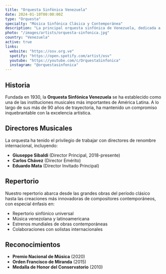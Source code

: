 ```yaml
---
title: "Orquesta Sinfónica Venezuela"
date: 2024-01-10T00:00:00Z
type: "Orquesta"
specialty: "Música Sinfónica Clásica y Contemporánea"
description: "La principal orquesta sinfónica de Venezuela, dedicada a la preservación y promoción del repertorio clásico universal y la música venezolana."
photo: "/images/artists/orquesta-sinfonica.jpg"
country: "Venezuela"
active: true
links:
  website: "https://osv.org.ve"
  spotify: "https://open.spotify.com/artist/osv"
  youtube: "https://youtube.com/c/OrquestaSinfonica"
  instagram: "@orquestasinfonica"
---
```


## Historia

Fundada en 1930, la **Orquesta Sinfónica Venezuela** se ha establecido como una de las instituciones musicales más importantes de América Latina. A lo largo de sus más de 90 años de trayectoria, ha mantenido un compromiso inquebrantable con la excelencia artística.

## Directores Musicales

La orquesta ha tenido el privilegio de trabajar con directores de renombre internacional, incluyendo:

- **Giuseppe Sibaldi** (Director Principal, 2018-presente)
- **Carlos Chávez** (Director Emérito)
- **Eduardo Mata** (Director Invitado Principal)

## Repertorio

Nuestro repertorio abarca desde las grandes obras del período clásico hasta las creaciones más innovadoras de compositores contemporáneos, con especial énfasis en:

- Repertorio sinfónico universal
- Música venezolana y latinoamericana
- Estrenos mundiales de obras contemporáneas
- Colaboraciones con solistas internacionales

## Reconocimientos

- **Premio Nacional de Música** (2020)
- **Orden Francisco de Miranda** (2015)
- **Medalla de Honor del Conservatorio** (2010)
